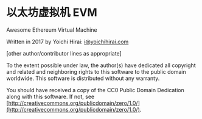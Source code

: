 # 以太坊虚拟机 EVM

Awesome Ethereum Virtual Machine

Written in 2017 by Yoichi Hirai: [i@yoichihirai.com](mailto:i@yoichihirai.com)

\[other author/contributor lines as appropriate\]

To the extent possible under law, the author\(s\) have dedicated all copyright and related and neighboring rights to this software to the public domain worldwide. This software is distributed without any warranty.

You should have received a copy of the CC0 Public Domain Dedication along with this software. If not, see [http://creativecommons.org/publicdomain/zero/1.0/](http://creativecommons.org/publicdomain/zero/1.0/).

